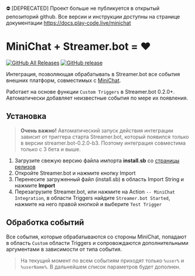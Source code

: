 :no_entry: [DEPRECATED] Проект больше не публикуется в открытый репозиторий github. Все версии и инструкции доступны на странице документации https://docs.play-code.live/minichat

# MiniChat + Streamer.bot = ♥️

[![GitHub All Releases](https://img.shields.io/github/downloads/play-code-live/streamer.bot-minichat/total.svg)](https://github.com/play-code-live/streamer.bot-minichat/releases) [![GitHub release](https://img.shields.io/github/release/play-code-live/streamer.bot-minichat.svg)](https://github.com/play-code-live/streamer.bot-minichat/releases)

Интеграция, позволяющая обрабатывать в Streamer.bot все события внешних платформ, совместимых с [MiniChat](https://discord.gg/S3mNeDCTTF).

Работает на основе функции `Custom Triggers` в Streamer.bot 0.2.0+. Автоматически добавляет неизвестные события по мере их появления.

## Установка

> **Очень важно!** Автоматический запуск действия интеграции зависит от триггера старта Streamer.bot, который появился только в версии streamer.bot-0.2.0-b3. Поэтому интеграция совместима только с 3 бета и выше.

1. Загрузите свежую версию файла импорта **install.sb** со [страницы релизов](https://github.com/play-code-live/streamer.bot-minichat/releases)
2. Откройте Streamer.bot и нажмите кнопку Import
3. Перенесите загруженный файл (install.sb) в область Import String и нажмите **Import**
4. Перезагрузите Streamer.bot, или нажмите на Action `-- MiniChat Integration`, в области Triggers найдите `Streamer.bot Started`, нажмите на него правой кнопкой и выберите `Test Trigger`

## Обработка событий

Все события, которые обрабатываются со стороны MiniChat, попадают в область `Custom` области Triggers и сопровождаются дополнительными аргументами в зависимости от типа события.

> На текущий момент по всем событиям приходят только `%user%` и `%userName%`. В дальнейшем список параметров будет дополнен.
